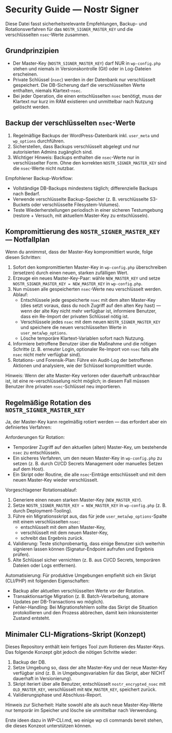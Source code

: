 # Security Guide — Nostr Signer

Diese Datei fasst sicherheitsrelevante Empfehlungen, Backup- und Rotationsverfahren für das `NOSTR_SIGNER_MASTER_KEY` und die verschlüsselten `nsec`-Werte zusammen.

## Grundprinzipien

- Der Master-Key (`NOSTR_SIGNER_MASTER_KEY`) darf NUR in `wp-config.php` stehen und niemals in Versionskontrolle (Git) oder in Log-Dateien erscheinen.
- Private Schlüssel (`nsec`) werden in der Datenbank nur verschlüsselt gespeichert. Die DB-Sicherung darf die verschlüsselten Werte enthalten, niemals Klartext-`nsec`.
- Bei jeder Operation, die einen entschlüsselten `nsec` benötigt, muss der Klartext nur kurz im RAM existieren und unmittelbar nach Nutzung gelöscht werden.

## Backup der verschlüsselten `nsec`-Werte

1. Regelmäßige Backups der WordPress-Datenbank inkl. `user_meta` und `wp_options` durchführen.
2. Sicherstellen, dass Backups verschlüsselt abgelegt und nur autorisierten Admins zugänglich sind.
3. Wichtiger Hinweis: Backups enthalten die `nsec`-Werte nur in verschlüsselter Form. Ohne den korrekten `NOSTR_SIGNER_MASTER_KEY` sind die `nsec`-Werte nicht nutzbar.

Empfohlener Backup-Workflow:

- Vollständige DB-Backups mindestens täglich; differenzielle Backups nach Bedarf.
- Verwende verschlüsselte Backup-Speicher (z. B. verschlüsselte S3-Buckets oder verschlüsselte Filesystem-Volumes).
- Teste Wiederherstellungen periodisch in einer sicheren Testumgebung (restore + Versuch, mit aktuellem Master-Key zu entschlüsseln).

## Kompromittierung des `NOSTR_SIGNER_MASTER_KEY` — Notfallplan

Wenn du annimmst, dass der Master-Key kompromittiert wurde, folge diesen Schritten:

1. Sofort den kompromittierten Master-Key in `wp-config.php` überschreiben (ersetzen) durch einen neuen, starken zufälligen Wert.
2. Erzeuge ein neues Master-Key-Paar: wähle `NEW_MASTER_KEY` und setze `NOSTR_SIGNER_MASTER_KEY = NEW_MASTER_KEY` in `wp-config.php`.
3. Nun müssen alle gespeicherten `nsec`-Werte neu verschlüsselt werden. Ablauf:
   - Entschlüssele jede gespeicherte `nsec` mit dem alten Master-Key (dies setzt voraus, dass du noch Zugriff auf den alten Key hast) — wenn der alte Key nicht mehr verfügbar ist, informiere Benutzer, dass ein Re-Import der privaten Schlüssel nötig ist.
   - Verschlüssele jedes `nsec` mit dem neuen `NOSTR_SIGNER_MASTER_KEY` und speichere die neuen verschlüsselten Werte in `user_meta`/`wp_options`.
   - Lösche temporäre Klartext-Variablen sofort nach Nutzung.
4. Informiere betroffene Benutzer über die Maßnahme und die nötigen Schritte (z. B. erneuter Login, optionaler Re-Import von `nsec` falls alte `nsec` nicht mehr verfügbar sind).
5. Rotations- und Forensik-Plan: Führe ein Audit-Log der betroffenen Aktionen und analysiere, wie der Schlüssel kompromittiert wurde.

Hinweis: Wenn der alte Master-Key verloren oder dauerhaft unbrauchbar ist, ist eine re-verschlüsselung nicht möglich; in diesem Fall müssen Benutzer ihre privaten `nsec`-Schlüssel neu importieren.

## Regelmäßige Rotation des `NOSTR_SIGNER_MASTER_KEY`

Ja, der Master-Key kann regelmäßig rotiert werden — das erfordert aber ein definiertes Verfahren:

Anforderungen für Rotation:

- Temporärer Zugriff auf den aktuellen (alten) Master-Key, um bestehende `nsec` zu entschlüsseln.
- Ein sicheres Verfahren, um den neuen Master-Key in `wp-config.php` zu setzen (z. B. durch CI/CD Secrets Management oder manuelles Setzen auf dem Host).
- Ein Skript oder Routine, die alle `nsec`-Einträge entschlüsselt und mit dem neuen Master-Key wieder verschlüsselt.

Vorgeschlagener Rotationsablauf:

1. Generiere einen neuen starken Master-Key (`NEW_MASTER_KEY`).
2. Setze `NOSTR_SIGNER_MASTER_KEY = NEW_MASTER_KEY` in `wp-config.php` (z. B. durch Deployment-Tooling).
3. Führe ein Migrationsskript aus, das für jede `user_meta`/`wp_options`-Spalte mit einem verschlüsselten `nsec`:
   - entschlüsselt mit dem alten Master-Key,
   - verschlüsselt mit dem neuen Master-Key,
   - schreibt das Ergebnis zurück.
4. Validierung: Teste stichprobenartig, dass einige Benutzer sich weiterhin signieren lassen können (Signatur-Endpoint aufrufen und Ergebnis prüfen).
5. Alte Schlüssel sicher vernichten (z. B. aus CI/CD Secrets, temporären Dateien oder Logs entfernen).

Automatisierung: Für produktive Umgebungen empfiehlt sich ein Skript (CLI/PHP) mit folgenden Eigenschaften:

- Backup aller aktuellen verschlüsselten Werte vor der Rotation.
- Transaktionsartige Migration (z. B. Batch-Verarbeitung, atomare Updates per DB-Transactions wo möglich).
- Fehler-Handling: Bei Migrationsfehlern sollte das Skript die Situation protokollieren und den Prozess abbrechen, damit kein inkonsistenter Zustand entsteht.

## Minimaler CLI-Migrations-Skript (Konzept)

Dieses Repository enthält kein fertiges Tool zum Rotieren des Master-Keys. Das folgende Konzept gibt jedoch die nötigen Schritte wieder:

1. Backup der DB.
2. Setze Umgebung so, dass der alte Master-Key und der neue Master-Key verfügbar sind (z. B. in Umgebungsvariablen für das Skript, aber NICHT dauerhaft in Versionierung).
3. Skript iteriert über alle Benutzer, entschlüsselt `nostr_encrypted_nsec` mit `OLD_MASTER_KEY`, verschlüsselt mit `NEW_MASTER_KEY`, speichert zurück.
4. Validierungsphase und Abschluss-Report.

Hinweis zur Sicherheit: Halte sowohl alte als auch neue Master-Key-Werte nur temporär im Speicher und lösche sie unmittelbar nach Verwendung.

Erste ideen dazu in  WP-CLI.md, wo einige wp cli commands bereit stehen, die dieses Konzeot unterstützen können.